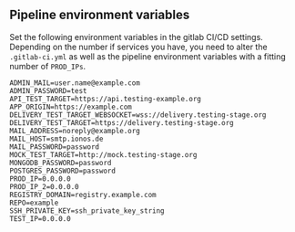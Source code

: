 ## Pipeline environment variables

Set the following environment variables in the gitlab CI/CD settings. Depending on the number if services you have, you need to alter the `.gitlab-ci.yml` as well as the pipeline environment variables with a fitting number of `PROD_IPs`.

    ADMIN_MAIL=user.name@example.com
    ADMIN_PASSWORD=test
    API_TEST_TARGET=https://api.testing-example.org
    APP_ORIGIN=https://example.com
    DELIVERY_TEST_TARGET_WEBSOCKET=wss://delivery.testing-stage.org
    DELIVERY_TEST_TARGET=https://delivery.testing-stage.org
    MAIL_ADDRESS=noreply@example.org
    MAIL_HOST=smtp.ionos.de
    MAIL_PASSWORD=password
    MOCK_TEST_TARGET=http://mock.testing-stage.org
    MONGODB_PASSWORD=password
    POSTGRES_PASSWORD=password
    PROD_IP=0.0.0.0
    PROD_IP_2=0.0.0.0
    REGISTRY_DOMAIN=registry.example.com
    REPO=example
    SSH_PRIVATE_KEY=ssh_private_key_string
    TEST_IP=0.0.0.0
